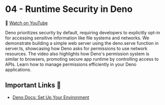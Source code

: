 # 04 - Runtime Security in Deno

🎥 [Watch on YouTube](https://www.youtube.com/watch?v=a8DaWZq6TXk&list=PLvvLnBDNuTEov9EBIp3MMfHlBxaKGRWTe&index=4&pp=iAQB)

Deno prioritizes security by default, requiring developers to explicitly opt-in for accessing sensitive information like file systems and networks. We demonstrate building a simple web server using the deno.serve function in server.ts, showcasing how Deno asks for permissions to use network resources. The video also highlights how Deno's permission system is similar to browsers, promoting secure app runtime by controlling access to APIs. Learn how to manage permissions efficiently in your Deno applications.

## Important Links 🔗

* [Deno Docs: Set Up Your Environment](https://docs.deno.com/runtime/getting_started/setup_your_environment/)
